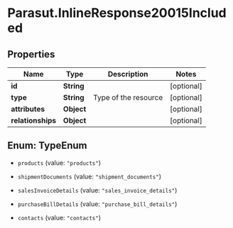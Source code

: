 # Parasut.InlineResponse20015Included

## Properties
Name | Type | Description | Notes
------------ | ------------- | ------------- | -------------
**id** | **String** |  | [optional] 
**type** | **String** | Type of the resource | [optional] 
**attributes** | **Object** |  | [optional] 
**relationships** | **Object** |  | [optional] 


<a name="TypeEnum"></a>
## Enum: TypeEnum


* `products` (value: `"products"`)

* `shipmentDocuments` (value: `"shipment_documents"`)

* `salesInvoiceDetails` (value: `"sales_invoice_details"`)

* `purchaseBillDetails` (value: `"purchase_bill_details"`)

* `contacts` (value: `"contacts"`)




